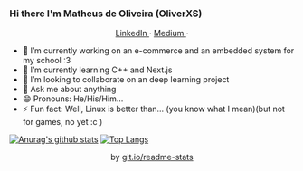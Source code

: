 ### Hi there I'm Matheus de Oliveira (OliverXS)
  
  <p align="center">
    <a href=""> LinkedIn </a>
    ·
    <a href=""> Medium </a>
    ·
  </p>
</p>


- 🔭 I’m currently working on an e-commerce and an embedded system for my school :3
- 🌱 I’m currently learning C++ and Next.js
- 👯 I’m looking to collaborate on an deep learning project
- 💬 Ask me about anything
- 😄 Pronouns: He/His/Him...
- ⚡ Fun fact: Well, Linux is better than... (you  know what I mean)(but not for games, no yet :c )

[![Anurag's github stats](https://github-readme-stats.vercel.app/api?username=OliverXs&show_icons=true&theme=vue-dark&hide=commtis=true&include_all_commits=true)](https://github.com/anuraghazra/github-readme-stats)
[![Top Langs](https://github-readme-stats.vercel.app/api/top-langs/?username=OliverXs)](https://github.com/anuraghazra/github-readme-stats)
  <div align="center">
    <p align="center"> by <a target="_blank" href="https://git.io/readme-stats">git.io/readme-stats</a></p>
  </div>
